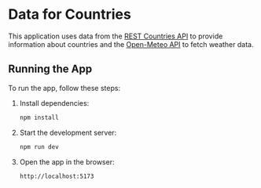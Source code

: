 # Data for Countries

This application uses data from the [REST Countries API](https://studies.cs.helsinki.fi/restcountries/) to provide information about countries and the [Open-Meteo API](https://open-meteo.com/en/docs) to fetch weather data.

## Running the App

To run the app, follow these steps:

1. Install dependencies:

   ```bash
   npm install
   ```

2. Start the development server:

   ```bash
   npm run dev
   ```

3. Open the app in the browser:

   ```
   http://localhost:5173
   ```
